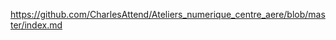 <!-- Animation centre aéré -->
https://github.com/CharlesAttend/Ateliers_numerique_centre_aere/blob/master/index.md